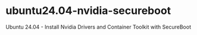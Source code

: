 # ubuntu24.04-nvidia-secureboot
Ubuntu 24.04 - Install Nvidia Drivers and Container Toolkit with SecureBoot

